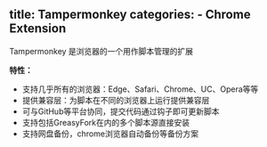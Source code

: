 title: Tampermonkey
categories:
    - Chrome Extension
---

Tampermonkey 是浏览器的一个用作脚本管理的扩展

__特性：__

- 支持几乎所有的浏览器：Edge、Safari、Chrome、UC、Opera等等
- 提供兼容层：为脚本在不同的浏览器上运行提供兼容层
- 可与GitHub等平台协同，提交代码通过钩子即可更新脚本
- 支持包括GreasyFork在内的多个脚本源直接安装
- 支持网盘备份，chrome浏览器自动备份等备份方案